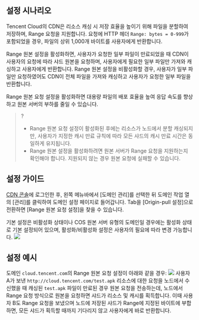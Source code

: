 ## 설정 시나리오
Tencent Cloud의 CDN은 리소스 캐싱 시 저장 효율을 높이기 위해 파일을 분할하여 저장하며, Range 요청을 지원합니다. 요청에 HTTP 헤더 `Range: bytes = 0-999`가 포함되었을 경우, 파일의 상위 1,000개 바이트를 사용자에게 반환합니다.

Range 원본 설정을 활성화하면, 사용자가 요청한 일부 파일이 만료되었을 때 CDN이 사용자의 요청에 따라 샤드 원본을 요청하며, 사용자에게 필요한 일부 파일만 가져와 캐싱하고 사용자에게 반환합니다. Range 원본 설정을 비활성화할 경우, 사용자가 일부 파일만 요청하였어도 CDN이 전체 파일을 가져와 캐싱하고 사용자가 요청한 일부 파일을 반환합니다.

Range 원본 요청 설정을 활성화하면 대용량 파일의 배포 효율을 높여 응답 속도를 향상하고 원본 서버의 부하를 줄일 수 있습니다.

> ?
> - Range 원본 요청 설정이 활성화된 후에는 리소스가 노드에서 분할 캐싱되지만, 사용자가 지정한 캐시 만료 규칙에 따라 모든 샤드의 캐시 만료 시간은 동일하게 유지됩니다.
> - Range 원본 설정을 활성화하려면 원본 서버가 Range 요청을 지원하는지 확인해야 합니다. 지원되지 않는 경우 원본 요청에 실패할 수 있습니다.

## 설정 가이드

[CDN 콘솔](https://console.cloud.tencent.com/cdn)에 로그인한 후, 왼쪽 메뉴바에서 [도메인 관리]를 선택한 뒤 도메인 작업 열의 [관리]를 클릭하여 도메인 설정 페이지로 들어갑니다. Tab을 [Origin-pull 설정]으로 전환하면 [Range 원본 요청 설정]을 찾을 수 있습니다.

기본 설정은 비활성화 상태이나 COS 원본 서버 유형의 도메인일 경우에는 활성화 상태로 기본 설정되어 있으며, 활성화/비활성화 설정은 사용자의 필요에 따라 변경 가능합니다.
![](https://main.qcloudimg.com/raw/04b9ec63d365b60ba2c3a8c16bc61c36.png)



## 설정 예시
도메인 `cloud.tencent.com`의 Range 원본 요청 설정이 아래와 같을 경우:
![](https://main.qcloudimg.com/raw/04b9ec63d365b60ba2c3a8c16bc61c36.png)
사용자 A가 보낸 `http://cloud.tencent.com/test.apk` 리소스에 대한 요청을 노드에서 수신했을 때 캐싱된 `test.apk` 파일이 만료된 경우 원본 요청을 전송하는데, 노드에서 Range 요청 방식으로 원본을 요청하면 샤드가 리소스 및 캐시를 획득합니다. 이때 사용자 B도 Range 요청을 보냈으며 노드에 저장된 샤드가 Range에 지정된 바이트에 부합하면, 모든 샤드가 획득할 때까지 기다리지 않고 사용자에게 바로 반환합니다.

